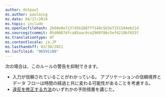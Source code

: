 ```yaml
---
author: dotpaul
ms.author: paulming
ms.date: 04/17/2019
ms.topic: include
ms.openlocfilehash: 2b60e0e713745b1887ff148c5b3ef151584eb21d
ms.sourcegitcommit: 05d0087dfca85aac9ca2960f86c5efd218bf833f
ms.translationtype: HT
ms.contentlocale: ja-JP
ms.lasthandoff: 03/30/2021
ms.locfileid: "96591100"
---
```

次の場合は、このルールの警告を抑制できます。

- 入力が信頼されていることがわかっている。 アプリケーションの信頼境界とデータ フローは時間の経過と共に変わる可能性があることを考慮する。
- [違反を修正する方法](#how-to-fix-violations)のいずれかの予防措置を講じた。
